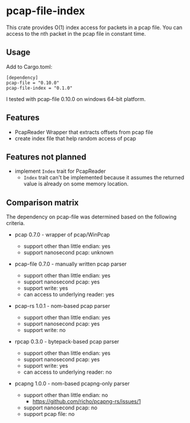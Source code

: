 # pcap-file-index

This crate provides O(1) index access for packets in a pcap file.
You can access to the nth packet in the pcap file in constant time.

## Usage

Add to Cargo.toml:
```
[dependency]
pcap-file = "0.10.0"
pcap-file-index = "0.1.0" 
```
I tested with pcap-file 0.10.0 on windows 64-bit platform.

## Features
- PcapReader Wrapper that extracts offsets from pcap file
- create index file that help random access of pcap

## Features not planned
- implement `Index` trait for PcapReader
  - `Index` trait can't be implemented because it assumes the returned value is already on some memory location.

## Comparison matrix 
The dependency on pcap-file was determined based on the following criteria.

- pcap 0.7.0 - wrapper of pcap/WinPcap
  - support other than little endian: yes
  - support nanosecond pcap: unknown

- pcap-file 0.7.0 - manually written pcap parser
  - support other than little endian: yes
  - support nanosecond pcap: yes
  - support write: yes
  - can access to underlying reader: yes

- pcap-rs 1.0.1 - nom-based pcap parser
  - support other than little endian: yes
  - support nanosecond pcap: yes
  - support write: no

- rpcap 0.3.0 - bytepack-based pcap parser
  - support other than little endian: yes
  - support nanosecond pcap: yes
  - support write: yes
  - can access to underlying reader: no

- pcapng 1.0.0 - nom-based pcapng-only parser
  - support other than little endian: no
    - https://github.com/richo/pcapng-rs/issues/1
  - support nanosecond pcap: no
  - support pcap file: no
